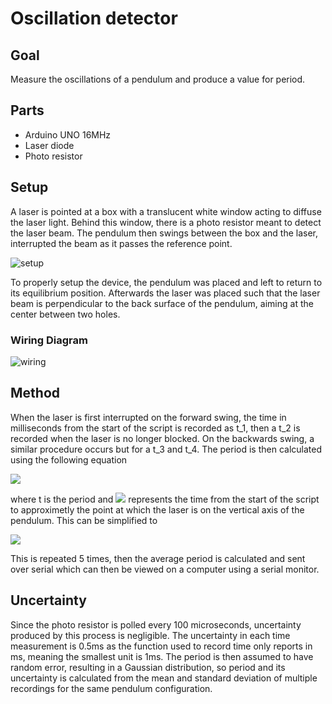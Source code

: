 # Oscillation detector

## Goal

Measure the oscillations of a pendulum and produce a value for period.

## Parts

- Arduino UNO 16MHz
- Laser diode
- Photo resistor

## Setup

A laser is pointed at a box with a translucent white window acting to diffuse the laser light. Behind this window, there is a photo resistor meant to detect the laser beam. The pendulum then swings between the box and the laser, interrupted the beam as it passes the reference point. 

![setup](https://user-images.githubusercontent.com/11802960/103971878-ec4dde80-5128-11eb-99cc-152102fbd4b8.JPG)

To properly setup the device, the pendulum was placed and left to return to its equilibrium position. Afterwards the laser was placed such that the laser beam is perpendicular to the back surface of the pendulum, aiming at the center between two holes.

### Wiring Diagram

![wiring](https://user-images.githubusercontent.com/11802960/103971894-f5d74680-5128-11eb-9641-a5a92bee2f36.png)

## Method

When the laser is first interrupted on the forward swing, the time in milliseconds from the start of the script is recorded as t_1, then a t_2 is recorded when the laser is no longer blocked. On the backwards swing, a similar procedure occurs but for a t_3 and t_4. The period is then calculated using the following equation

<img src="https://latex.codecogs.com/svg.latex?t%20%3D%202%28%28t_3%20&plus;%20%5Cfrac%7Bt_4-t_3%7D%7B2%7D%29-%28t_1%20&plus;%20%5Cfrac%7Bt_2-t_1%7D%7B2%7D%29%29" />

where t is the period and <img src="https://latex.codecogs.com/svg.latex?t_n%20&plus;%20%5Cfrac%7Bt_%7Bn&plus;1%7D-t_n%7D%7B2%7D"/> represents the time from the start of the script to approximetly the point at which the laser is on the vertical axis of the pendulum. This can be simplified to

<img src="https://latex.codecogs.com/svg.latex?t%3D%28t_3&plus;t_4%29-%28t_1&plus;t_2%29"/>

This is repeated 5 times, then the average period is calculated and sent over serial which can then be viewed on a computer using a serial monitor.

## Uncertainty

Since the photo resistor is polled every 100 microseconds, uncertainty produced by this process is negligible. The uncertainty in each time measurement is 0.5ms as the function used to record time only reports in ms, meaning the smallest unit is 1ms. The period is then assumed to have random error, resulting in a Gaussian distribution, so period and its uncertainty is calculated from the mean and standard deviation of multiple recordings for the same pendulum configuration.
